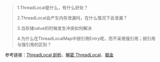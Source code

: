> 1.ThreadLocal是什么，有什么好处？
>
> 2.ThreadLocal会产生内存泄漏吗，在什么情况下会泄漏？
>
> 3.当存储value的时候发生冲突如何解决
>
> 4.为什么在ThreadLocalMap中弱引用Entry呢，而不采用强引用；弱引用与强引用的区别？

参考链接：[ThreadLocal 剖析](https://juejin.im/post/5ba468135188255c8138efc4)、[解密 ThreadLocal](https://juejin.im/entry/5662895900b0bf3758a69736)、[掘金](https://juejin.im/search?query=threadlocal)



